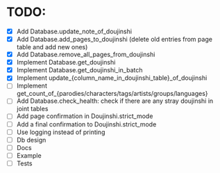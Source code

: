 # TODO:  
- [x] Add Database.update_note_of_doujinshi 
- [x] Add Database.add_pages_to_doujinshi (delete old entries from page table and add new ones)  
- [x] Add Database.remove_all_pages_from_doujinshi
- [x] Implement Database.get_doujinshi  
- [x] Implement Database.get_doujinshi_in_batch  
- [x] Implement update_{column_name_in_doujinshi_table}_of_doujinshi  
- [ ] Implement get_count_of_{parodies/characters/tags/artists/groups/languages}  
- [ ] Add Database.check_health: check if there are any stray doujinshi in joint tables  
- [ ] Add page confirmation in Doujinshi.strict_mode  
- [ ] Add a final confirmation to Doujinshi.strict_mode  
- [ ] Use logging instead of printing  
- [ ] Db design  
- [ ] Docs  
- [ ] Example  
- [ ] Tests  